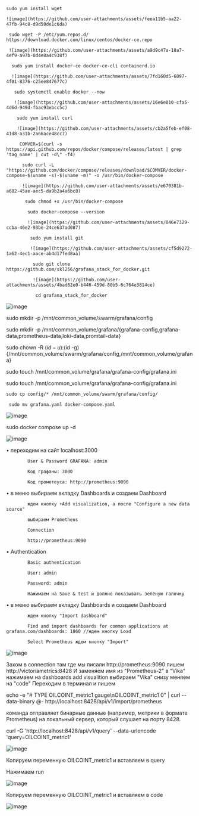     sudo yum install wget

    ![image](https://github.com/user-attachments/assets/feea11b5-aa22-47fb-94c8-d9d50de1c6da)

     sudo wget -P /etc/yum.repos.d/ https://download.docker.com/linux/centos/docker-ce.repo
     
     ![image](https://github.com/user-attachments/assets/a9d9c47a-18a7-4ef9-a97b-0d4e8a4c938f)

      sudo yum install docker-ce docker-ce-cli containerd.io

      ![image](https://github.com/user-attachments/assets/7fd160d5-6097-4f01-8376-c25ee847677c)

       sudo systemctl enable docker --now

       ![image](https://github.com/user-attachments/assets/16e6e010-cfa5-4d6d-949d-fbac93ebcc5c)

        sudo yum install curl

        ![image](https://github.com/user-attachments/assets/cb2a5feb-ef08-41d8-a31b-2a66ace48cc7)

         COMVER=$(curl -s https://api.github.com/repos/docker/compose/releases/latest | grep 'tag_name' | cut -d\" -f4)

          sudo curl -L "https://github.com/docker/compose/releases/download/$COMVER/docker-compose-$(uname -s)-$(uname -m)" -o /usr/bin/docker-compose

          ![image](https://github.com/user-attachments/assets/e670381b-a682-45ae-aec5-da9b2a4a6bc8)

           sudo chmod +x /usr/bin/docker-compose

            sudo docker-compose --version

            ![image](https://github.com/user-attachments/assets/046e7329-ccba-46e2-93be-24ce637ad087)

             sudo yum install git

             ![image](https://github.com/user-attachments/assets/cf5d9272-1a62-4ec1-aace-ab4d17fed8aa)

              sudo git clone https://github.com/skl256/grafana_stack_for_docker.git

              ![image](https://github.com/user-attachments/assets/4bad62e0-b446-459d-80b5-6c764e3814ce)

               cd grafana_stack_for_docker

![image](https://github.com/user-attachments/assets/c8df7138-fd82-4a18-9acb-9d6d1045dab4)

 sudo mkdir -p /mnt/common_volume/swarm/grafana/config

 sudo mkdir -p /mnt/common_volume/grafana/{grafana-config,grafana-data,prometheus-data,loki-data,promtail-data}

 sudo chown -R $(id -u):$(id -g) {/mnt/common_volume/swarm/grafana/config,/mnt/common_volume/grafana}

  sudo touch /mnt/common_volume/grafana/grafana-config/grafana.ini

   sudo touch /mnt/common_volume/grafana/grafana-config/grafana.ini

    sudo cp config/* /mnt/common_volume/swarm/grafana/config/

     sudo mv grafana.yaml docker-compose.yaml

![image](https://github.com/user-attachments/assets/b6e4bda5-4e94-46ed-b03f-28de5749ac65)

 sudo docker compose up -d

 ![image](https://github.com/user-attachments/assets/7e9163df-fbbf-4e3e-9f90-e87442683f9d)




 • переходим на сайт localhost:3000

            User & Password GRAFANA: admin

            Код графаны: 3000

            Код прометеуса: http://prometheus:9090
• в меню выбираем вкладку Dashboards и создаем Dashboard

            ждем кнопку +Add visualization, а после "Configure a new data source"

            выбираем Prometheus

            Connection

            http://prometheus:9090
• Authentication

            Basic authentication

            User: admin

            Password: admin

            Нажимаем на Save & test и должно показывать зелёную галочку
• в меню выбираем вкладку Dashboards и создаем Dashboard

            ждем кнопку "Import dashboard"

            Find and import dashboards for common applications at grafana.com/dashboards: 1860 //ждем кнопку Load

            Select Prometheus ждем кнопку "Import"

![image](https://github.com/user-attachments/assets/812c5d43-32ae-4178-ad4f-5f5efa6e4d60)



Захом в connection там где мы писали http://prometheus:9090 пишем http://victoriametrics:8428 И заменяем имя из "Prometheus-2" в "Vika" нажимаем на dashboards add visualition выбираем "Vika" снизу меняем на "code" Переходим в терминал и пишем

 echo -e "# TYPE OILCOINT_metric1 gauge\nOILCOINT_metric1 0" | curl --data-binary @- http://localhost:8428/api/v1/import/prometheus

  команда отправляет бинарные данные (например, метрики в формате Prometheus) на локальный сервер, который слушает на порту 8428.

 curl -G 'http://localhost:8428/api/v1/query' --data-urlencode 'query=OILCOINT_metric1'

![image](https://github.com/user-attachments/assets/85ff8297-c57f-4cdb-a9e7-dd374ce0408e)

Копируем переменную OILCOINT_metric1 и вставляем в query

Нажимаем run

![image](https://github.com/user-attachments/assets/1495962c-9f04-4797-976c-dfa69e7bee4c)

Копируем переменную OILCOINT_metric1 и вставляем в code

![image](https://github.com/user-attachments/assets/4e652323-b27f-4308-84f0-ca1b49be7e4d)











            







             



         

        

        



        
      






      
